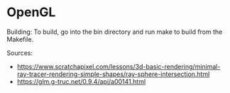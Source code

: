 # OpenGL
Building:
    To build, go into the bin directory and run make to build from the Makefile.

Sources:
 - https://www.scratchapixel.com/lessons/3d-basic-rendering/minimal-ray-tracer-rendering-simple-shapes/ray-sphere-intersection.html
 - https://glm.g-truc.net/0.9.4/api/a00141.html
